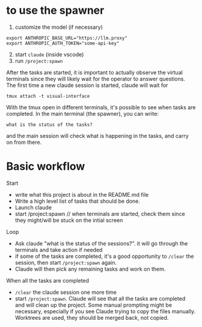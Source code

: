 # to use the spawner

1. customize the model (if necessary)
```
export ANTHROPIC_BASE_URL="https://llm.proxy"
export ANTHROPIC_AUTH_TOKEN="some-api-key"
```

2. start `claude` (inside vscode)
3. run `/project:spawn`

After the tasks are started, it is important to actually observe the virtual terminals since they will likely wait for the operator to answer questions. The first time a new claude session is started, claude will wait for
```
tmux attach -t visual-interface
```

With the tmux open in different terminals, it's possible to see when tasks are completed. In the main terminal (the spawner), you can write:
```
what is the status of the tasks?
```
and the main session will check what is happening in the tasks, and carry on from there.


# Basic workflow

Start
* write what this project is about in the README.md file
* Write a high level list of tasks that should be done.
* Launch claude
* start /project:spawn
// when terminals are started, check them since they might/will be stuck on the intial screen

Loop
* Ask claude "what is the status of the sessions?". it will go through the terminals and take action if needed
* if some of the tasks are completed, it's a good opportunity to `/clear` the session, then start `/project:spawn` again.
* Claude will then pick any remaining tasks and work on them.

When all the tasks are completed
* `/clear` the claude session one more time
* start `/project:spawn`. Claude will see that all the tasks are completed and will clean up the project. Some manual prompting might be necessary, especially if you see Claude trying to copy the files manually. Worktrees are used, they should be merged back, not copied.
